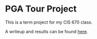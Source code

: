 # PGA Tour Project
This is a term project for my CIS 670 class.

A writeup and results can be found [here](https://rpubs.com/jpatak16/911924).
